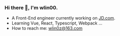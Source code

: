 ### Hi there 👋, I'm wlin00.
-  A Front-End engineer currently working on [JD.com](https://www.jd.com/).
-  Learning Vue, React, Typescript, Webpack ...
-  How to reach me: wlin0z@163.com
